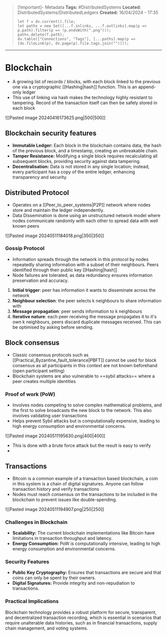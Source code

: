 > [!important]- Metadata
> **Tags:** #DistributedSystems 
> **Located:** DistributedSystems/DistributedLedgers
> **Created:** 16/04/2024 - 17:35
> ```dataviewjs
> let f = dv.current().file;
> let paths = new Set([...f.inlinks, ...f.outlinks].map(p => p.path).filter(p => !p.endsWith(".png")));
> paths.delete(f.path);
> dv.table(["Connections", "Tags"], [...paths].map(p => [dv.fileLink(p), dv.page(p).file.tags.join("")]));
> ```

___
# Blockchain
- A growing list of records / blocks, with each block linked to the previous one via a cryptographic [[Hashing|hash]] function. This is an append-only ledger
- This use of linking via hash makes the technology highly resistant to tampering. Record of the transaction itself can then be safely stored in each block 

![[Pasted image 20240416173625.png|500|500]]

## Blockchain security features
- **Immutable Ledger:** Each block in the blockchain contains data, the hash of the previous block, and a timestamp, creating an unbreakable chain.
- **Tamper Resistance:** Modifying a single block requires recalculating all subsequent blocks, providing security against data tampering.
- **Decentralisation:** Data is not stored in any single location; instead, every participant has a copy of the entire ledger, enhancing transparency and security.
## Distributed Protocol
- Operates on a [[Peer_to_peer_systems|P2P]] network where nodes store and maintain the ledger independently.
- Data Dissemination is done using an unstructured network model where nodes communicate randomly with each other to spread data with well known peers

![[Pasted image 20240511184018.png|350|350]]
### Gossip Protocol
- Information spreads through the network in this protocol by nodes repeatedly sharing information with a subset of their neighbours. Peers identified through their public key [[Hashing|hash]]
- Node failures are tolerated, as data redundancy ensures information preservation and accuracy.
1. **Initial trigger**: peer has information it wants to disseminate across the network 
2. **Neighbour selection**: the peer selects k neighbours to share information with
3. **Message propagation**: peer sends information to k neighbours
4. **Iterative nature**: each peer receiving the message propagates it to it's own k neighbours, peers discard duplicate messages received. This can be optimised by asking before sending. 
## Block consensus
- Classic consensus protocols such as [[Practical_Byzantine_fault_tolerance|PBFT]] cannot be used for block consensus as all participants in this context are not known beforehand (open participant setting)
- Blockchain systems are also vulnerable to ==sybil attacks== where a peer creates multiple identities 
### Proof of work (PoW)
- Involves nodes competing to solve complex mathematical problems, and the first to solve broadcasts the new block to the network. This also involves validating user transactions
- Helps prevent Sybil attacks but is computationally expensive, leading to high energy consumption and environmental concerns.

![[Pasted image 20240511195630.png|400|400]]

- This is done with a brute force attack but the result is easy to verify 
- 
## Transactions
- Bitcoin is a common example of a transaction based blockchain, a coin in this system is a chain of digital signatures. Anyone can follow transaction history and verify transactions 
- Nodes must reach consensus on the transactions to be included in the blockchain to prevent issues like double-spending.


![[Pasted image 20240511194907.png|250|250]]


### Challenges in Blockchain

- **Scalability:** The current blockchain implementations like Bitcoin have limitations in transaction throughput and latency.
- **Energy Consumption:** PoW is computationally intensive, leading to high energy consumption and environmental concerns.

### Security Features

- **Public Key Cryptography:** Ensures that transactions are secure and that coins can only be spent by their owners.
- **Digital Signatures:** Provide integrity and non-repudiation to transactions.

### Practical Implications

Blockchain technology provides a robust platform for secure, transparent, and decentralized transaction recording, which is essential in scenarios that require unalterable data histories, such as in financial transactions, supply chain management, and voting systems.
